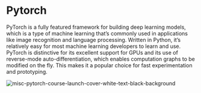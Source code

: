 # Pytorch

PyTorch is a fully featured framework for building deep learning models, which is a type of machine learning that’s commonly used in applications like image recognition and language processing. Written in Python, it’s relatively easy for most machine learning developers to learn and use. PyTorch is distinctive for its excellent support for GPUs and its use of reverse-mode auto-differentiation, which enables computation graphs to be modified on the fly. This makes it a popular choice for fast experimentation and prototyping.

![misc-pytorch-course-launch-cover-white-text-black-background](https://github.com/Riwaj22/Pytorch/assets/99485058/8566270a-d216-4133-a61b-a51b0049c833)
